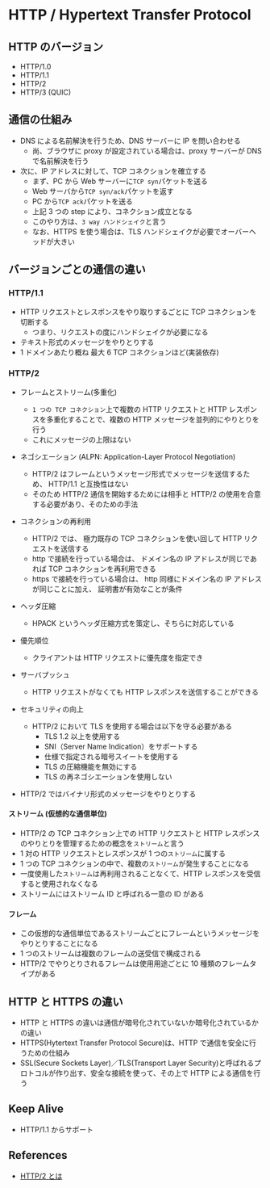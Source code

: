 # HTTP / Hypertext Transfer Protocol

## HTTP のバージョン

- HTTP/1.0
- HTTP/1.1
- HTTP/2
- HTTP/3 (QUIC)

## 通信の仕組み

- DNS による名前解決を行うため、DNS サーバーに IP を問い合わせる
  - 尚、ブラウザに proxy が設定されている場合は、proxy サーバーが DNS で名前解決を行う
- 次に、IP アドレスに対して、TCP コネクションを確立する
  - まず、PC から Web サーバーに`TCP syn`パケットを送る
  - Web サーバから`TCP syn/ack`パケットを返す
  - PC から`TCP ack`パケットを送る
  - 上記 3 つの step により、コネクション成立となる
  - このやり方は、`3 way ハンドシェイク`と言う
  - なお、HTTPS を使う場合は、TLS ハンドシェイクが必要でオーバーヘッドが大きい

## バージョンごとの通信の違い

### HTTP/1.1

- HTTP リクエストとレスポンスをやり取りするごとに TCP コネクションを切断する
  - つまり、リクエストの度にハンドシェイクが必要になる
- テキスト形式のメッセージをやりとりする
- 1 ドメインあたり概ね 最大 6 TCP コネクションほど(実装依存)

### HTTP/2

- フレームとストリーム(多重化)
  - `1 つの TCP コネクション`上で複数の HTTP リクエストと HTTP レスポンスを多重化することで、複数の HTTP メッセージを並列的にやりとりを行う
  - これにメッセージの上限はない
- ネゴシエーション (ALPN: Application-Layer Protocol Negotiation)
  - HTTP/2 はフレームというメッセージ形式でメッセージを送信するため、 HTTP/1.1 と互換性はない
  - そのため HTTP/2 通信を開始するためには相手と HTTP/2 の使用を合意する必要があり、そのための手法
- コネクションの再利用
  - HTTP/2 では、 極力既存の TCP コネクションを使い回して HTTP リクエストを送信する
  - http で接続を行っている場合は、 ドメイン名の IP アドレスが同じであれば TCP コネクションを再利用できる
  - https で接続を行っている場合は、 http 同様にドメイン名の IP アドレスが同じことに加え、 証明書が有効なことが条件
- ヘッダ圧縮
  - HPACK というヘッダ圧縮方式を策定し、そちらに対応している
- 優先順位
  - クライアントは HTTP リクエストに優先度を指定でき
- サーバプッシュ
  - HTTP リクエストがなくても HTTP レスポンスを送信することができる
- セキュリティの向上

  - HTTP/2 において TLS を使用する場合は以下を守る必要がある
    - TLS 1.2 以上を使用する
    - SNI（Server Name Indication）をサポートする
    - 仕様で指定される暗号スイートを使用する
    - TLS の圧縮機能を無効にする
    - TLS の再ネゴシエーションを使用しない

- HTTP/2 ではバイナリ形式のメッセージをやりとりする

#### ストリーム (仮想的な通信単位)

- HTTP/2 の TCP コネクション上での HTTP リクエストと HTTP レスポンスのやりとりを管理するための概念を`ストリーム`と言う
- 1 対の HTTP リクエストとレスポンスが 1 つの`ストリーム`に属する
- 1 つの TCP コネクションの中で、複数の`ストリーム`が発生することになる
- 一度使用した`ストリーム`は再利用されることなくて、HTTP レスポンスを受信すると使用されなくなる
- ストリームにはストリーム ID と呼ばれる一意の ID がある

#### フレーム

- この仮想的な通信単位であるストリームごとにフレームというメッセージをやりとりすることになる
- 1 つのストリームは複数のフレームの送受信で構成される
- HTTP/2 でやりとりされるフレームは使用用途ごとに 10 種類のフレームタイプがある

## HTTP と HTTPS の違い

- HTTP と HTTPS の違いは通信が暗号化されていないか暗号化されているかの違い
- HTTPS(Hytertext Transfer Protocol Secure)は、HTTP で通信を安全に行うための仕組み
- SSL(Secure Sockets Layer)／TLS(Transport Layer Security)と呼ばれるプロトコルが作り出す、安全な接続を使って、その上で HTTP による通信を行う

## Keep Alive

- HTTP/1.1 からサポート

## References

- [HTTP/2 とは](https://www.nic.ad.jp/ja/newsletter/No68/NL68_0800.pdf)
